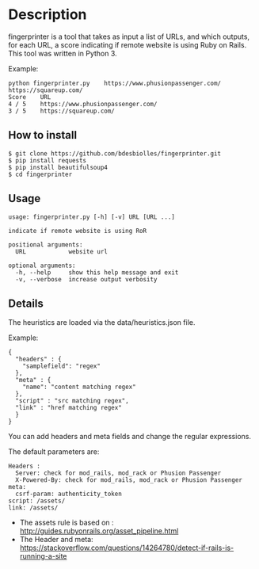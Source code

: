 # Description

fingerprinter is a tool that takes as input a list of URLs, and which outputs, for each URL, a score indicating if remote website is using Ruby on Rails. This tool was written in Python 3.

Example:
```
python fingerprinter.py    https://www.phusionpassenger.com/ https://squareup.com/
Score    URL  
4 / 5    https://www.phusionpassenger.com/
3 / 5    https://squareup.com/
```
## How to install

```
$ git clone https://github.com/bdesbiolles/fingerprinter.git
$ pip install requests
$ pip install beautifulsoup4
$ cd fingerprinter
```
## Usage

```
usage: fingerprinter.py [-h] [-v] URL [URL ...]

indicate if remote website is using RoR

positional arguments:
  URL            website url

optional arguments:
  -h, --help     show this help message and exit
  -v, --verbose  increase output verbosity

```

## Details

The heuristics are loaded via the data/heuristics.json file.

Example:
```
{
  "headers" : {
    "samplefield": "regex"
  },
  "meta" : {
    "name": "content matching regex"
  },
  "script" : "src matching regex",
  "link" : "href matching regex"
  }
}
```
You can add headers and meta fields and change the regular expressions.

The default parameters are:
```
Headers :
  Server: check for mod_rails, mod_rack or Phusion Passenger
  X-Powered-By: check for mod_rails, mod_rack or Phusion Passenger
meta:
  csrf-param: authenticity_token
script: /assets/
link: /assets/
```
* The assets rule is based on : http://guides.rubyonrails.org/asset_pipeline.html
* The Header and meta: https://stackoverflow.com/questions/14264780/detect-if-rails-is-running-a-site
